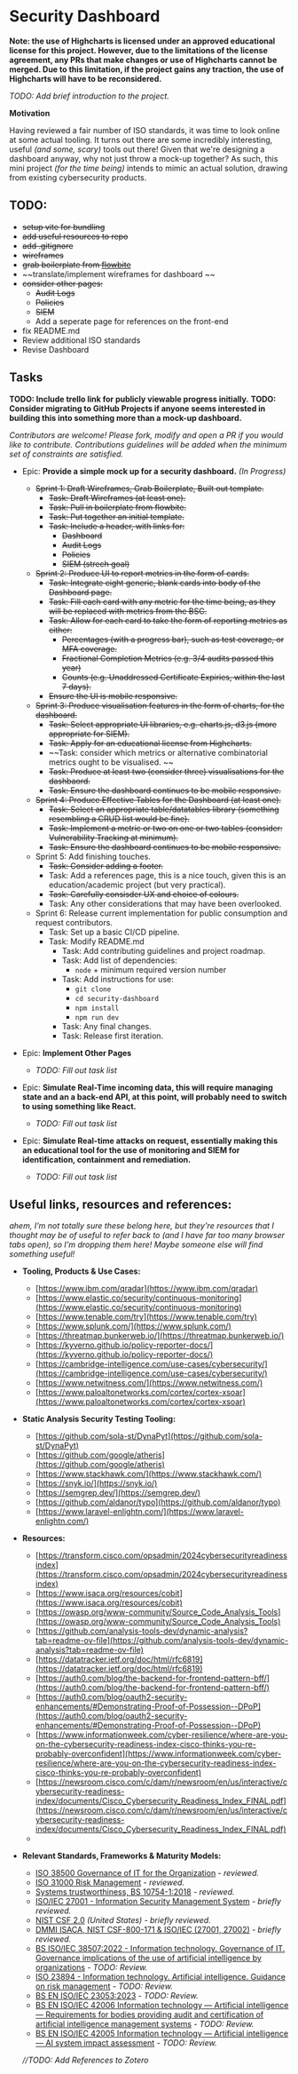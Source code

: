 # Security Dashboard

**Note: the use of Highcharts is licensed under an approved educational license for this project. However, due to the limitations of the license agreement, any PRs that make changes or use of Highcharts cannot be merged. Due to this limitation, if the project gains any traction, the use of Highcharts will have to be reconsidered.**

*TODO: Add brief introduction to the project.*

**Motivation**

Having reviewed a fair number of ISO standards, it was time to look online at some actual tooling. It turns out there are some incredibly interesting, useful *(and some, scary)* tools out there! Given that we're designing a dashboard anyway, why not just throw a mock-up together? As such, this mini project *(for the time being)* intends to mimic an actual solution, drawing from existing cybersecurity products.

## TODO: 
  
* ~~setup vite for bundling~~
* ~~add useful resources to repo~~
* ~~add .gitignore~~
* ~~wireframes~~
* ~~grab boilerplate from [flowbite](https://flowbite.com/blocks/)~~
* ~~translate/implement wireframes for dashboard ~~
* ~~consider other pages:~~
  * ~~Audit Logs~~
  * ~~Policies~~
  * ~~SIEM~~
  * Add a seperate page for references on the front-end
* fix README.md
* Review additional ISO standards
* Revise Dashboard

## Tasks

**TODO: Include trello link for publicly viewable progress initially.**
**TODO: Consider migrating to GitHub Projects if anyone seems interested in building this into something more than a mock-up dashboard.**

*Contributors are welcome! Please fork, modify and open a PR if you would like to contribute. Contributions guidelines will be added when the minimum set of constraints are satisfied.*

* Epic: **Provide a simple mock up for a security dashboard.** *(In Progress)*
  * ~~Sprint 1: Draft Wireframes, Grab Boilerplate, Built out template.~~
    * ~~Task: Draft Wireframes (at least one).~~
    * ~~Task: Pull in boilerplate from flowbite.~~
    * ~~Task: Put together an initial template.~~
    * ~~Task: Include a header, with links for:~~
      * ~~Dashboard~~
      * ~~Audit Logs~~
      * ~~Policies~~
      * ~~SIEM (strech goal)~~
  * ~~Sprint 2: Produce UI to report metrics in the form of cards.~~
    * ~~Task: Integrate eight generic, blank cards into body of the Dashboard page.~~
    * ~~Task: Fill each card with any metric for the time being, as they will be replaced with metrics from the BSC.~~
    * ~~Task: Allow for each card to take the form of reporting metrics as either:~~
      * ~~Percentages (with a progress bar), such as test coverage, or MFA coverage.~~
      * ~~Fractional Completion Metrics (e.g. 3/4 audits passed this year)~~
      * ~~Counts (e.g. Unaddressed Certificate Expiries, within the last 7 days).~~
    * ~~Ensure the UI is mobile responsive.~~
  * ~~Sprint 3: Produce visualisation features in the form of charts, for the dashboard.~~
    * ~~Task: Select appropriate UI libraries, e.g. charts.js, d3.js (more appropriate for SIEM).~~
    * ~~Task: Apply for an educational license from Highcharts.~~
    * ~~Task: consider which metrics or alternative combinatorial metrics ought to be visualised. ~~
    * ~~Task: Produce at least two (consider three) visualisations for the dashbaord.~~
    * ~~Task: Ensure the dashboard continues to be mobile responsive.~~
  * ~~Sprint 4: Produce Effective Tables for the Dashboard (at least one).~~
    * ~~Task: Select an appropriate table/datatables library (something resembling a CRUD list would be fine).~~
    * ~~Task: Implement a metric or two on one or two tables (consider: Vulnerability Tracking at minimum).~~
    * ~~Task: Ensure the dashboard continues to be mobile responsive.~~
  * Sprint 5: Add finishing touches.
    * ~~Task: Consider adding a footer.~~
    * Task: Add a references page, this is a nice touch, given this is an education/academic project (but very practical).
    * ~~Task: Carefully consisder UX and choice of colours.~~
    * Task: Any other considerations that may have been overlooked.
  * Sprint 6: Release current implementation for public consumption and request contributors.
    * Task: Set up a basic CI/CD pipeline.
    * Task: Modify README.md
      * Task: Add contributing guidelines and project roadmap.
      * Task: Add list of dependencies:
        * `node` + minimum required version number
      * Task: Add instructions for use:
        * `git clone`
        * `cd security-dashboard`
        * `npm install`
        * `npm run dev`
      * Task: Any final changes.
      * Task: Release first iteration.

* Epic: **Implement Other Pages**
  * *TODO: Fill out task list*

* Epic: **Simulate Real-Time incoming data, this will require managing state and an a back-end API, at this point, will probably need to switch to using something like React.**
  * *TODO: Fill out task list*

* Epic: **Simulate Real-time attacks on request, essentially making this an educational tool for the use of monitoring and SIEM for identification, containment and remediation.**
  * *TODO: Fill out task list*

## Useful links, resources and references: 

*ahem, I'm not totally sure these belong here, but they're resources that I thought may be of useful to refer back to (and I have far too many browser tabs open), so I'm dropping them here! Maybe someone else will find something useful!*

* **Tooling, Products & Use Cases:**

  * [https://www.ibm.com/qradar](https://www.ibm.com/qradar)
  * [https://www.elastic.co/security/continuous-monitoring](https://www.elastic.co/security/continuous-monitoring)
  * [https://www.tenable.com/try](https://www.tenable.com/try)
  * [https://www.splunk.com/](https://www.splunk.com/)
  * [https://threatmap.bunkerweb.io/](https://threatmap.bunkerweb.io/)
  * [https://kyverno.github.io/policy-reporter-docs/](https://kyverno.github.io/policy-reporter-docs/)
  * [https://cambridge-intelligence.com/use-cases/cybersecurity/](https://cambridge-intelligence.com/use-cases/cybersecurity/)
  * [https://www.netwitness.com/](https://www.netwitness.com/)
  * [https://www.paloaltonetworks.com/cortex/cortex-xsoar](https://www.paloaltonetworks.com/cortex/cortex-xsoar)

* **Static Analysis Security Testing Tooling:**

  * [https://github.com/sola-st/DynaPyt](https://github.com/sola-st/DynaPyt)
  * [https://github.com/google/atheris](https://github.com/google/atheris)
  * [https://www.stackhawk.com/](https://www.stackhawk.com/)
  * [https://snyk.io/](https://snyk.io/)
  * [https://semgrep.dev/](https://semgrep.dev/)
  * [https://github.com/aldanor/typo](https://github.com/aldanor/typo)
  * [https://www.laravel-enlightn.com/](https://www.laravel-enlightn.com/)

* **Resources:**

  * [https://transform.cisco.com/opsadmin/2024cybersecurityreadinessindex](https://transform.cisco.com/opsadmin/2024cybersecurityreadinessindex)
  * [https://www.isaca.org/resources/cobit](https://www.isaca.org/resources/cobit)
  * [https://owasp.org/www-community/Source_Code_Analysis_Tools](https://owasp.org/www-community/Source_Code_Analysis_Tools)
  * [https://github.com/analysis-tools-dev/dynamic-analysis?tab=readme-ov-file](https://github.com/analysis-tools-dev/dynamic-analysis?tab=readme-ov-file)
  * [https://datatracker.ietf.org/doc/html/rfc6819](https://datatracker.ietf.org/doc/html/rfc6819)
  * [https://auth0.com/blog/the-backend-for-frontend-pattern-bff/](https://auth0.com/blog/the-backend-for-frontend-pattern-bff/)
  * [https://auth0.com/blog/oauth2-security-enhancements/#Demonstrating-Proof-of-Possession--DPoP](https://auth0.com/blog/oauth2-security-enhancements/#Demonstrating-Proof-of-Possession--DPoP)
  * [https://www.informationweek.com/cyber-resilience/where-are-you-on-the-cybersecurity-readiness-index-cisco-thinks-you-re-probably-overconfident](https://www.informationweek.com/cyber-resilience/where-are-you-on-the-cybersecurity-readiness-index-cisco-thinks-you-re-probably-overconfident)
  * [https://newsroom.cisco.com/c/dam/r/newsroom/en/us/interactive/cybersecurity-readiness-index/documents/Cisco_Cybersecurity_Readiness_Index_FINAL.pdf](https://newsroom.cisco.com/c/dam/r/newsroom/en/us/interactive/cybersecurity-readiness-index/documents/Cisco_Cybersecurity_Readiness_Index_FINAL.pdf)
  * 
  
* **Relevant Standards, Frameworks & Maturity Models:**

  * [ISO 38500 Governance of IT for the Organization](https://www.bsigroup.com/en-AE/industries-and-sectors/Government/ISO-38500-Governance-of-IT-for-the-Organization/) *- reviewed.*
  * [ISO 31000 Risk Management](https://www.bsigroup.com/en-IN/ISO-31000-Risk-Management/) *- reviewed.*
  * [Systems trustworthiness, BS 10754-1:2018](https://knowledge.bsigroup.com/products/information-technology-systems-trustworthiness-governance-and-management-specification?version=standard) *- reviewed.*
  * [ISO/IEC 27001 - Information Security Management System](https://www.bsigroup.com/en-GB/products-and-services/standards/iso-iec-27001-information-security-management-system/) *- briefly reviewed.*
  * [NIST CSF 2.0](https://www.nist.gov/cyberframework) *(United States)* *- briefly reviewed.*
  * [DMMI ISACA, NIST CSF-800-171 & ISO/IEC (27001, 27002)](800-https://www.isaca.org/enterprise/cmmi-cybermaturity-platform) *- briefly reviewed.*
  * [BS ISO/IEC 38507:2022 - Information technology. Governance of IT. Governance implications of the use of artificial intelligence by organizations](https://knowledge.bsigroup.com/products/information-technology-governance-of-it-governance-implications-of-the-use-of-artificial-intelligence-by-organizations?version=standard) *- TODO: Review.*
  * [ISO 23894 - Information technology. Artificial intelligence. Guidance on risk management]() *- TODO: Review.*
  * [BS EN ISO/IEC 23053:2023](https://knowledge.bsigroup.com/products/framework-for-artificial-intelligence-ai-systems-using-machine-learning-ml-1?version=standard) *- TODO: Review.*
  * [BS EN ISO/IEC 42006 Information technology — Artificial intelligence — Requirements for bodies providing audit and certification of artificial intelligence management systems](https://standardsdevelopment.bsigroup.com/projects/2023-00484#/section) *- TODO: Review.*
  * [BS EN ISO/IEC 42005 Information technology — Artificial intelligence — AI system impact assessment](https://standardsdevelopment.bsigroup.com/projects/2022-01874#/section) *- TODO: Review.*
  
  *//TODO: Add References to Zotero*